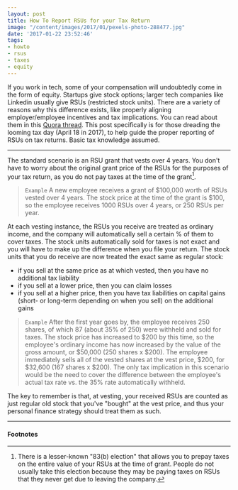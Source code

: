```yaml
---
layout: post
title: How To Report RSUs for your Tax Return
image: "/content/images/2017/01/pexels-photo-288477.jpg"
date: '2017-01-22 23:52:46'
tags:
- howto
- rsus
- taxes
- equity
---
```


If you work in tech, some of your compensation will undoubtedly come in the form of equity. Startups give stock options; larger tech companies like Linkedin usually give RSUs (restricted stock units). There are a variety of reasons why this difference exists, like properly aligning employer/employee incentives and tax implications. You can read about them in this [Quora thread](https://www.quora.com/Why-do-smaller-companies-usually-offer-options-instead-of-RSUs). This post specifically is for those dreading the looming tax day (April 18 in 2017), to help guide the proper reporting of RSUs on tax returns. Basic tax knowledge assumed.

---

The standard scenario is an RSU grant that vests over 4 years. You don't have to worry about the original grant price of the RSUs for the purposes of your tax return, as you do not pay taxes at the time of the grant[^1].

> `Example` A new employee receives a grant of $100,000 worth of RSUs vested over 4 years. The stock price at the time of the grant is $100, so the employee receives 1000 RSUs over 4 years, or 250 RSUs per year.

At each vesting instance, the RSUs you receive are treated as ordinary income, and the company will automatically sell a certain % of them to cover taxes. The stock units automatically sold for taxes is not exact and you will have to make up the difference when you file your return. The stock units that you do receive are now treated the exact same as regular stock:

- if you sell at the same price as at which vested, then you have no additional tax liability
- if you sell at a lower price, then you can claim losses
- if you sell at a higher price, then you have tax liabilities on capital gains (short- or long-term depending on when you sell) on the additional gains

> `Example` After the first year goes by, the employee receives 250 shares, of which 87 (about 35% of 250) were withheld and sold for taxes. The stock price has increased to $200 by this time, so the employee's ordinary income has now increased by the value of the gross amount, or $50,000 (250 shares x $200). The employee immediately sells all of the vested shares at the vest price, $200, for $32,600 (167 shares x $200). The only tax implication in this scenario would be the need to cover the difference between the employee's actual tax rate vs. the 35% rate automatically withheld.

The key to remember is that, at vesting, your received RSUs are counted as just regular old stock that you've "bought" at the vest price, and thus your personal finance strategy should treat them as such.

---

#### Footnotes

[^1]: There is a lesser-known "83(b) election" that allows you to prepay taxes on the entire value of your RSUs at the time of grant. People do not usually take this election because they may be paying taxes on RSUs that they never get due to leaving the company.